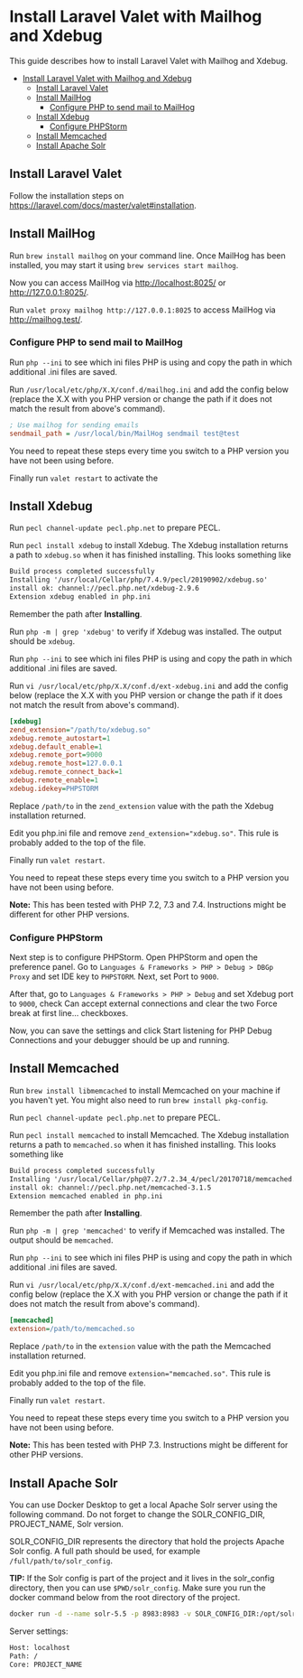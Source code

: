 # Install Laravel Valet with Mailhog and Xdebug

This guide describes how to install Laravel Valet with Mailhog and Xdebug.

- [Install Laravel Valet with Mailhog and Xdebug](#install-laravel-valet-with-mailhog-and-xdebug)
  - [Install Laravel Valet](#install-laravel-valet)
  - [Install MailHog](#install-mailhog)
    - [Configure PHP to send mail to MailHog](#configure-php-to-send-mail-to-mailhog)
  - [Install Xdebug](#install-xdebug)
    - [Configure PHPStorm](#configure-phpstorm)
  - [Install Memcached](#install-memcached)
  - [Install Apache Solr](#install-apache-solr)

## Install Laravel Valet

Follow the installation steps on <https://laravel.com/docs/master/valet#installation>.

## Install MailHog

Run `brew install mailhog` on your command line. Once MailHog has been installed, you may start it using `brew services start mailhog`.

Now you can access MailHog via <http://localhost:8025/> or <http://127.0.0.1:8025/>.

Run `valet proxy mailhog http://127.0.0.1:8025` to access MailHog via <http://mailhog.test/>.

### Configure PHP to send mail to MailHog

Run `php --ini` to see which ini files PHP is using and copy the path in which additional .ini files are saved.

Run `/usr/local/etc/php/X.X/conf.d/mailhog.ini` and add the config below (replace the X.X with you PHP version or change the path if it does not match the result from above's command).

```ini
; Use mailhog for sending emails
sendmail_path = /usr/local/bin/MailHog sendmail test@test
```

You need to repeat these steps every time you switch to a PHP version you have not been using before.

Finally run `valet restart` to activate the

## Install Xdebug

Run `pecl channel-update pecl.php.net` to prepare PECL.

Run `pecl install xdebug` to install Xdebug.
The Xdebug installation returns a path to `xdebug.so` when it has finished installing. This looks something like

```txt
Build process completed successfully
Installing '/usr/local/Cellar/php/7.4.9/pecl/20190902/xdebug.so'
install ok: channel://pecl.php.net/xdebug-2.9.6
Extension xdebug enabled in php.ini
```

Remember the path after **Installing**.

Run `php -m | grep 'xdebug'` to verify if Xdebug was installed. The output should be `xdebug`.

Run `php --ini` to see which ini files PHP is using and copy the path in which additional .ini files are saved.

Run `vi /usr/local/etc/php/X.X/conf.d/ext-xdebug.ini` and add the config below (replace the X.X with you PHP version or change the path if it does not match the result from above's command).

```ini
[xdebug]
zend_extension="/path/to/xdebug.so"
xdebug.remote_autostart=1
xdebug.default_enable=1
xdebug.remote_port=9000
xdebug.remote_host=127.0.0.1
xdebug.remote_connect_back=1
xdebug.remote_enable=1
xdebug.idekey=PHPSTORM
```

Replace `/path/to` in the `zend_extension` value with the path the Xdebug installation returned.

Edit you php.ini file and remove `zend_extension="xdebug.so"`. This rule is probably added to the top of the file.

Finally run `valet restart`.

You need to repeat these steps every time you switch to a PHP version you have not been using before.

**Note:** This has been tested with PHP 7.2, 7.3 and 7.4. Instructions might be different for other PHP versions.

### Configure PHPStorm

Next step is to configure PHPStorm. Open PHPStorm and open the preference panel. Go to `Languages & Frameworks > PHP > Debug > DBGp Proxy` and set IDE key to `PHPSTORM`. Next, set Port to `9000`.

After that, go to `Languages & Frameworks > PHP > Debug` and set Xdebug port to `9000`, check Can accept external connections and clear the two Force break at first line… checkboxes.

Now, you can save the settings and click Start listening for PHP Debug Connections and your debugger should be up and running.

## Install Memcached

Run `brew install libmemcached` to install Memcached on your machine if you haven't yet. You might also need to run `brew install pkg-config`.

Run `pecl channel-update pecl.php.net` to prepare PECL.

Run `pecl install memcached` to install Memcached.
The Xdebug installation returns a path to `memcached.so` when it has finished installing. This looks something like

```txt
Build process completed successfully
Installing '/usr/local/Cellar/php@7.2/7.2.34_4/pecl/20170718/memcached.so'
install ok: channel://pecl.php.net/memcached-3.1.5
Extension memcached enabled in php.ini
```

Remember the path after **Installing**.

Run `php -m | grep 'memcached'` to verify if Memcached was installed. The output should be `memcached`.

Run `php --ini` to see which ini files PHP is using and copy the path in which additional .ini files are saved.

Run `vi /usr/local/etc/php/X.X/conf.d/ext-memcached.ini` and add the config below (replace the X.X with you PHP version or change the path if it does not match the result from above's command).

```ini
[memcached]
extension=/path/to/memcached.so
```

Replace `/path/to` in the `extension` value with the path the Memcached installation returned.

Edit you php.ini file and remove `extension="memcached.so"`. This rule is probably added to the top of the file.

Finally run `valet restart`.

You need to repeat these steps every time you switch to a PHP version you have not been using before.

**Note:** This has been tested with PHP 7.3. Instructions might be different for other PHP versions.

## Install Apache Solr

You can use Docker Desktop to get a local Apache Solr server using the following command. Do not forget to change the SOLR_CONFIG_DIR, PROJECT_NAME, Solr version.

SOLR_CONFIG_DIR represents the directory that hold the projects Apache Solr config. A full path should be used, for example `/full/path/to/solr_config`.

**TIP:** If the Solr config is part of the project and it lives in the solr_config directory, then you can use `$PWD/solr_config`. Make sure you run the docker command below from the root directory of the project.

```bash
docker run -d --name solr-5.5 -p 8983:8983 -v SOLR_CONFIG_DIR:/opt/solr/server/solr/configsets/solr-5.5/conf:ro solr:5.5 solr-precreate PROJECT_NAME /opt/solr/server/solr/configsets/solr-5.5
```

Server settings:

```txt
Host: localhost
Path: /
Core: PROJECT_NAME
```
